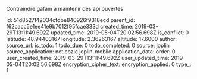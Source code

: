 Contraindre gafam à maintenir des api ouvertes

id: 51d8527f42034cfdbe840926f9318ecd
parent_id: f62cacc5e1ee41e9b7012f95fcae333d
created_time: 2019-03-29T13:11:49.692Z
updated_time: 2019-05-04T20:02:56.698Z
is_conflict: 0
latitude: 48.94403167
longitude: 2.36263167
altitude: 17.6000
author: 
source_url: 
is_todo: 1
todo_due: 0
todo_completed: 0
source: joplin
source_application: net.cozic.joplin-mobile
application_data: 
order: 0
user_created_time: 2019-03-29T13:11:49.692Z
user_updated_time: 2019-05-04T20:02:56.698Z
encryption_cipher_text: 
encryption_applied: 0
type_: 1